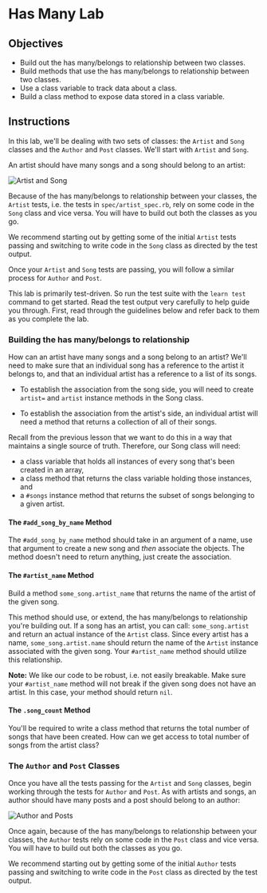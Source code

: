 # Has Many Lab

## Objectives

- Build out the has many/belongs to relationship between two classes.
- Build methods that use the has many/belongs to relationship between two classes.
- Use a class variable to track data about a class.
- Build a class method to expose data stored in a class variable.

## Instructions 

In this lab, we'll be dealing with two sets of classes: the `Artist` and `Song`
classes and the `Author` and `Post` classes. We'll start with `Artist` and
`Song`.

An artist should have many songs and a song should belong to an artist:

![Artist and Song](https://curriculum-content.s3.amazonaws.com/module-1/ruby-oo-relationships/has-many-lab/Image_139_CodeObjectsRelations%28B%29.png)

Because of the has many/belongs to relationship between your classes, the
`Artist` tests, i.e. the tests in `spec/artist_spec.rb`, rely on some code in
the `Song` class and vice versa. You will have to build out both the classes as
you go.

We recommend starting out by getting some of the initial `Artist` tests passing
and switching to write code in the `Song` class as directed by the test output.

Once your `Artist` and `Song` tests are passing, you will follow a similar
process for `Author` and `Post`.

This lab is primarily test-driven. So run the test suite with the `learn test`
command to get started. Read the test output very carefully to help guide you
through. First, read through the guidelines below and refer back to them as you
complete the lab.

### Building the has many/belongs to relationship

How can an artist have many songs and a song belong to an artist? We'll need to
make sure that an individual song has a reference to the artist it belongs to,
and that an individual artist has a reference to a list of its songs.

- To establish the association from the song side, you will need to create
  `artist=` and `artist` instance methods in the Song class.

- To establish the association from the artist's side, an individual artist will
  need a method that returns a collection of all of their songs.

Recall from the previous lesson that we want to do this in a way that maintains
a single source of truth. Therefore, our Song class will need:

- a class variable that holds all instances of every song that's been created in
  an array,
- a class method that returns the class variable holding those instances, and
- a `#songs` instance method that returns the subset of songs belonging to a given
  artist.

#### The `#add_song_by_name` Method

The `#add_song_by_name` method should take in an argument of a name, use that
argument to create a new song and _then_ associate the objects. The method doesn't need to return anything, just create the association.

#### The `#artist_name` Method

Build a method `some_song.artist_name` that returns the name of the artist of
the given song.

This method should use, or extend, the has many/belongs to relationship you're
building out. If a song has an artist, you can call: `some_song.artist` and
return an actual instance of the `Artist` class. Since every artist has a name,
`some_song.artist.name` should return the name of the `Artist` instance
associated with the given song. Your `#artist_name` method should utilize this
relationship.

**Note:** We like our code to be robust, i.e. not easily breakable. Make sure
your `#artist_name` method will not break if the given song does not have an
artist. In this case, your method should return `nil`.

#### The `.song_count` Method

You'll be required to write a class method that returns the total number of
songs that have been created. How can we get access to total number of songs
from the artist class?

### The `Author` and `Post` Classes

Once you have all the tests passing for the `Artist` and `Song` classes, begin working through the tests for `Author` and `Post`. As with artists and songs, an author should have many posts and a post should belong to an author:

![Author and Posts](https://curriculum-content.s3.amazonaws.com/module-1/ruby-oo-relationships/has-many-lab/Image_139_CodeObjectsRelations%28C%29.png)

Once again, because of the has many/belongs to relationship between your
classes, the `Author` tests rely on some code in the `Post` class and vice
versa. You will have to build out both the classes as you go.

We recommend starting out by getting some of the initial `Author` tests passing
and switching to write code in the `Post` class as directed by the test output.
